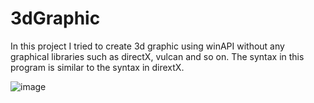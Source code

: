 # 3dGraphic
In this project I tried to create 3d graphic using winAPI without any graphical libraries such as directX, vulcan and so on. The syntax in this program is similar to the syntax in dirextX.

![image](https://user-images.githubusercontent.com/52841087/136666043-6371fd3a-244a-43c3-85bd-e04cc102e169.png)

